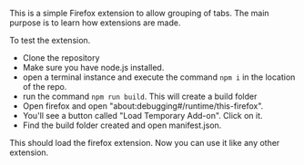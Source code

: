This is a simple Firefox extension to allow grouping of tabs. The main purpose is to learn how extensions are made. 

To test the extension.
- Clone the repository
- Make sure you have node.js installed.
- open a terminal instance and execute the command ```npm i``` in the location of the repo.
- run the command ```npm run build```. This will create a build folder
- Open firefox and open "about:debugging#/runtime/this-firefox". 
- You'll see a button called "Load Temporary Add-on". Click on it.
- Find the build folder created and open manifest.json.

This should load the firefox extension. Now you can use it like any other extension.

